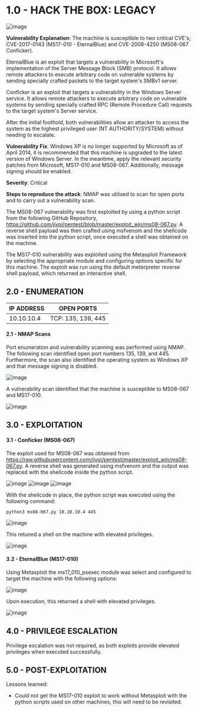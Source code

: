 # 1.0 - HACK THE BOX: LEGACY

![image](https://github.com/Gladoodles/hackthebox_machines/assets/96867367/0dcdac0e-be06-4750-9bb9-fc15fe091d3b)

**Vulnerability Explanation**: The machine is susceptible to two critical CVE's; CVE-2017-0143 (MS17-010 - EternalBlue) and CVE-2008-4250 (MS08-067 Conficker). 

EternalBlue is an exploit that targets a vulnerability in Microsoft's implementation of the Server Message Block (SMB) protocol. It allows remote attackers to execute arbitrary code on vulnerable systems by sending specially crafted packets to the target system's SMBv1 server. 

Conficker is an exploit that targets a vulnerability in the Windows Server service. It allows remote attackers to execute arbitrary code on vulnerable systems by sending specially crafted RPC (Remote Procedure Call) requests to the target system's Server service.

After the initial foothold, both vulnerabilities allow an attacker to access the system as the highest privileged user (NT AUTHORITY/SYSTEM) without needing to escalate. 

**Vulnerability Fix**: Windows XP is no longer supported by Microsoft as of April 2014, it is recommended that this machine is upgraded to the latest version of Windows Server. In the meantime, apply the relevant security patches from Microsoft, MS17-010 and MS08-067. Additionally, message signing should be enabled. 

**Severity**: Critical

**Steps to reproduce the attack**: NMAP was utilised to scan for open ports and to carry out a vulnerability scan. 

The MS08-067 vulnerability was first exploited by using a python script from the following GitHub Repository, https://github.com/jivoi/pentest/blob/master/exploit_win/ms08-067.py. A reverse shell payload was then crafted using msfvenom and the shellcode was inserted into the python script, once executed a shell was obtained on the machine. 

The MS17-010 vulnerability was exploited using the Metasploit Framework by selecting the appropriate module and configuring options specific for this machine. The exploit was run using the default meterpreter reverse shell payload, which returned an interactive shell. 

## 2.0 - ENUMERATION
| **IP ADDRESS** | **OPEN PORTS** |
|----------|--------------------|
| 10.10.10.4 | TCP: 135, 139, 445 |

#### **2.1 - NMAP Scans** 

Port enumeration and vulnerability scanning was performed using NMAP. The following scan identified open port numbers 135, 139, and 445. Furthermore, the scan also identified the operating system as Windows XP and that message signing is disabled. 

![image](https://github.com/Gladoodles/hackthebox_machines/assets/96867367/09e0dd8f-ed6d-4237-8450-dc3d5d6ac716)

A vulnerability scan identified that the machine is susceptible to MS08-067 and MS17-010. 

![image](https://github.com/Gladoodles/hackthebox_machines/assets/96867367/7f8455ee-d4c3-4ca4-9423-c09968d01ea0)

## 3.0 - EXPLOITATION

#### **3.1 - Conficker (MS08-067)**

The exploit used for MS08-067 was obtained from https://raw.githubusercontent.com/jivoi/pentest/master/exploit_win/ms08-067.py. A reverse shell was generated using msfvenom and the output was replaced with the shellcode inside the python script. 

![image](https://github.com/Gladoodles/hackthebox_machines/assets/96867367/1b107596-fa8b-41f0-bb53-13c84abade34)
![image](https://github.com/Gladoodles/hackthebox_machines/assets/96867367/0ff97e87-677c-472e-a8c9-e3c1f322f1aa)
![image](https://github.com/Gladoodles/hackthebox_machines/assets/96867367/3f719d95-7ad3-413e-87f8-58e4aa3b830a)

With the shellcode in place, the python script was executed using the following command:
```text
python3 ms08-067.py 10.10.10.4 445
```

![image](https://github.com/Gladoodles/hackthebox_machines/assets/96867367/a48ea28e-4b34-4b4b-9309-fe5055836668)

This retuned a shell on the machine with elevated privileges. 

![image](https://github.com/Gladoodles/hackthebox_machines/assets/96867367/a1b48799-477c-47e2-8552-43a8cb8ce51f)

#### **3.2 - EternalBlue (MS17-010)** 

Using Metasploit the ms17_010_psexec module was select and configured to target the machine with the following options:

![image](https://github.com/Gladoodles/hackthebox_machines/assets/96867367/e00fff7a-bc39-4938-b880-d607987353c6)

Upon execution, this returned a shell with elevated privileges. 

![image](https://github.com/Gladoodles/hackthebox_machines/assets/96867367/857f9627-f0d5-467b-9268-4c1501b7bf62)

## 4.0 - PRIVILEGE ESCALATION 

Privilege escalation was not required, as both exploits provide elevated privileges when executed successfully.

## 5.0 - POST-EXPLOITATION 

Lessons learned: 
- Could not get the MS17-010 exploit to work without Metasploit with the python scripts used on other machines, this will need to be revisited. 
